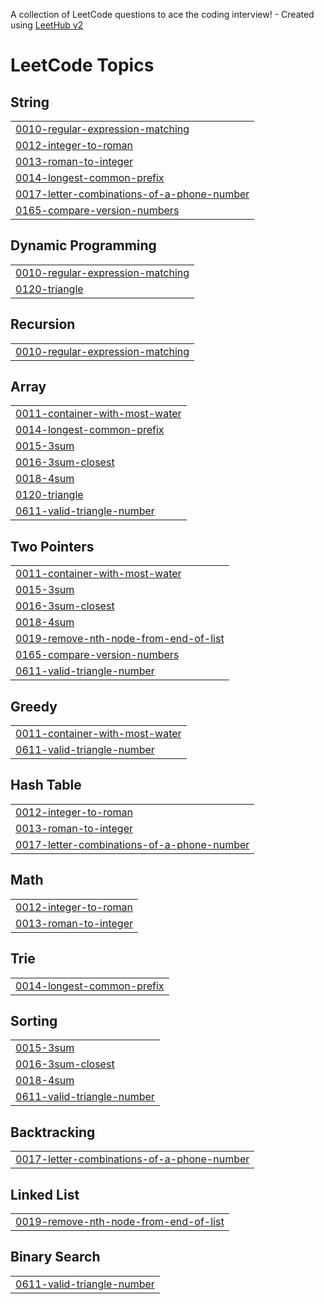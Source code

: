 A collection of LeetCode questions to ace the coding interview! - Created using [LeetHub v2](https://github.com/arunbhardwaj/LeetHub-2.0)
<!---LeetCode Topics Start-->
# LeetCode Topics
## String
|  |
| ------- |
| [0010-regular-expression-matching](https://github.com/minhuiiy/leetcode-solutions/tree/master/0010-regular-expression-matching) |
| [0012-integer-to-roman](https://github.com/minhuiiy/leetcode-solutions/tree/master/0012-integer-to-roman) |
| [0013-roman-to-integer](https://github.com/minhuiiy/leetcode-solutions/tree/master/0013-roman-to-integer) |
| [0014-longest-common-prefix](https://github.com/minhuiiy/leetcode-solutions/tree/master/0014-longest-common-prefix) |
| [0017-letter-combinations-of-a-phone-number](https://github.com/minhuiiy/leetcode-solutions/tree/master/0017-letter-combinations-of-a-phone-number) |
| [0165-compare-version-numbers](https://github.com/minhuiiy/leetcode-solutions/tree/master/0165-compare-version-numbers) |
## Dynamic Programming
|  |
| ------- |
| [0010-regular-expression-matching](https://github.com/minhuiiy/leetcode-solutions/tree/master/0010-regular-expression-matching) |
| [0120-triangle](https://github.com/minhuiiy/leetcode-solutions/tree/master/0120-triangle) |
## Recursion
|  |
| ------- |
| [0010-regular-expression-matching](https://github.com/minhuiiy/leetcode-solutions/tree/master/0010-regular-expression-matching) |
## Array
|  |
| ------- |
| [0011-container-with-most-water](https://github.com/minhuiiy/leetcode-solutions/tree/master/0011-container-with-most-water) |
| [0014-longest-common-prefix](https://github.com/minhuiiy/leetcode-solutions/tree/master/0014-longest-common-prefix) |
| [0015-3sum](https://github.com/minhuiiy/leetcode-solutions/tree/master/0015-3sum) |
| [0016-3sum-closest](https://github.com/minhuiiy/leetcode-solutions/tree/master/0016-3sum-closest) |
| [0018-4sum](https://github.com/minhuiiy/leetcode-solutions/tree/master/0018-4sum) |
| [0120-triangle](https://github.com/minhuiiy/leetcode-solutions/tree/master/0120-triangle) |
| [0611-valid-triangle-number](https://github.com/minhuiiy/leetcode-solutions/tree/master/0611-valid-triangle-number) |
## Two Pointers
|  |
| ------- |
| [0011-container-with-most-water](https://github.com/minhuiiy/leetcode-solutions/tree/master/0011-container-with-most-water) |
| [0015-3sum](https://github.com/minhuiiy/leetcode-solutions/tree/master/0015-3sum) |
| [0016-3sum-closest](https://github.com/minhuiiy/leetcode-solutions/tree/master/0016-3sum-closest) |
| [0018-4sum](https://github.com/minhuiiy/leetcode-solutions/tree/master/0018-4sum) |
| [0019-remove-nth-node-from-end-of-list](https://github.com/minhuiiy/leetcode-solutions/tree/master/0019-remove-nth-node-from-end-of-list) |
| [0165-compare-version-numbers](https://github.com/minhuiiy/leetcode-solutions/tree/master/0165-compare-version-numbers) |
| [0611-valid-triangle-number](https://github.com/minhuiiy/leetcode-solutions/tree/master/0611-valid-triangle-number) |
## Greedy
|  |
| ------- |
| [0011-container-with-most-water](https://github.com/minhuiiy/leetcode-solutions/tree/master/0011-container-with-most-water) |
| [0611-valid-triangle-number](https://github.com/minhuiiy/leetcode-solutions/tree/master/0611-valid-triangle-number) |
## Hash Table
|  |
| ------- |
| [0012-integer-to-roman](https://github.com/minhuiiy/leetcode-solutions/tree/master/0012-integer-to-roman) |
| [0013-roman-to-integer](https://github.com/minhuiiy/leetcode-solutions/tree/master/0013-roman-to-integer) |
| [0017-letter-combinations-of-a-phone-number](https://github.com/minhuiiy/leetcode-solutions/tree/master/0017-letter-combinations-of-a-phone-number) |
## Math
|  |
| ------- |
| [0012-integer-to-roman](https://github.com/minhuiiy/leetcode-solutions/tree/master/0012-integer-to-roman) |
| [0013-roman-to-integer](https://github.com/minhuiiy/leetcode-solutions/tree/master/0013-roman-to-integer) |
## Trie
|  |
| ------- |
| [0014-longest-common-prefix](https://github.com/minhuiiy/leetcode-solutions/tree/master/0014-longest-common-prefix) |
## Sorting
|  |
| ------- |
| [0015-3sum](https://github.com/minhuiiy/leetcode-solutions/tree/master/0015-3sum) |
| [0016-3sum-closest](https://github.com/minhuiiy/leetcode-solutions/tree/master/0016-3sum-closest) |
| [0018-4sum](https://github.com/minhuiiy/leetcode-solutions/tree/master/0018-4sum) |
| [0611-valid-triangle-number](https://github.com/minhuiiy/leetcode-solutions/tree/master/0611-valid-triangle-number) |
## Backtracking
|  |
| ------- |
| [0017-letter-combinations-of-a-phone-number](https://github.com/minhuiiy/leetcode-solutions/tree/master/0017-letter-combinations-of-a-phone-number) |
## Linked List
|  |
| ------- |
| [0019-remove-nth-node-from-end-of-list](https://github.com/minhuiiy/leetcode-solutions/tree/master/0019-remove-nth-node-from-end-of-list) |
## Binary Search
|  |
| ------- |
| [0611-valid-triangle-number](https://github.com/minhuiiy/leetcode-solutions/tree/master/0611-valid-triangle-number) |
<!---LeetCode Topics End-->